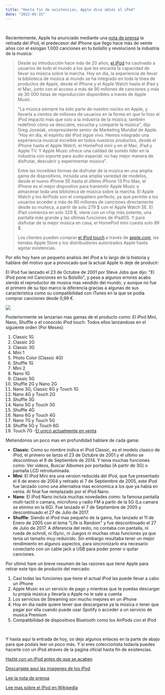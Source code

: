 ```yaml
---
title: "Hasta fin de exixtencias, Apple dice adiós al iPod"
date: "2022-05-15"
---
```


 

Recientemente, Apple ha anunciado mediante una [nota de prensa](https://www.apple.com/newsroom/2022/05/the-music-lives-on/) la retirada del iPod, el predecesor del iPhone que llego hace más de veinte años con el eslogan 1.000 canciones en tu bolsillo y revolucionó la industria de la musica:

> Desde su introducción hace más de 20 años, [el iPod](https://www.apple.com/ipod-touch/) ha cautivado a usuarios de todo el mundo a los que les encanta la capacidad de llevar su música sobre la marcha. Hoy en día, la experiencia de llevar la biblioteca de música al mundo se ha integrado en toda la línea de productos de Apple, desde el iPhone y el Apple Watch hasta el iPad y el Mac, junto con el acceso a más de 90 millones de canciones y más de 30 000 listas de reproducción disponibles a través de Apple Music.
> 
> "La música siempre ha sido parte de nuestro núcleo en Apple, y llevarla a cientos de millones de usuarios en la forma en que lo hizo el iPod impactó más que solo a la industria de la música; también redefinió cómo se descubre, escucha y comparte la música", dijo Greg Joswiak, vicepresidente senior de Marketing Mundial de Apple. “Hoy en día, el espíritu del iPod sigue vivo. Hemos integrado una experiencia musical increíble en todos nuestros productos, desde el iPhone hasta el Apple Watch, el HomePod mini y en el Mac, iPad y Apple TV. Y Apple Music ofrece una calidad de sonido líder en la industria con soporte para audio espacial: no hay mejor manera de disfrutar, descubrir y experimentar música".
> 
> Entre las increíbles formas de disfrutar de la música en una amplia gama de dispositivos, incluida una amplia variedad de modelos, desde el nuevo iPhone SE hasta el último iPhone 13 Pro Max, el iPhone es el mejor dispositivo para transmitir Apple Music o almacenar toda una biblioteca de música sobre la marcha. El Apple Watch y los AirPods son el compañero perfecto, ya que permite a los usuarios acceder a más de 90 millones de canciones directamente desde su muñeca, a partir de solo 279 $ con el Apple Watch SE. El iPad comienza en solo 329 $, viene con un chip más potente, una pantalla más grande y las últimas funciones de iPadOS. Y para disfrutar de la mejor música en casa, el HomePod mini cuesta solo 99 $.
> 
> Los clientes pueden comprar [el iPod touch](https://www.apple.com/ipod-touch/) a través de [apple.com](https://www.apple.com/), las tiendas Apple Store y los distribuidores autorizados Apple hasta agotar existencias.

Por ello hoy hare un pequeño analisis del iPod a lo largo de la historia y hablare del motivo que a provocado que la actual Apple lo deje de producir:

El iPod fue lanzado el 23 de Octubre de 2001 por Steve Jobs que dijo: "El iPod pone mil Canciones en tu Bolsillo", y pese a algunos errores acabo siendo el reproductor de musica mas vendido del mundo, y aunque no fue el primero de su tipo marco la diferencia gracias a algunas de sus caracteristica como su compatibilidad con iTunes en la que se podia comprar canciones desde 0,99 €.

![](images/1200px-IPod_family-300x177.png)

Posteriormente se lanzarian mas gamas de el producto como: El iPod Mini, Nano, Shuffle o el conocido iPod touch. Todos ellos lanzandose en el siguiente orden (Por Meses):

1. Classic 1G
2. Classic 2G
3. Classic 3G
4. Mini 1
5. Photo Color (Classic 4G)
6. Shuffle 1G
7. Mini 2
8. Nano 1G
9. Classic 5G
10. Shuffle 2G y Nano 2G
11. Nano 3G, Classic 6G y Touch 1G
12. Nano 4G y Touch 2G
13. Shuffle 3G
14. Nano 5G y Touch 3G
15. Shuffle 4G
16. Nano 6G y Touch 4G
17. Nano 7G y Touch 5G
18. Shuffle 5G y Touch 6G
19. Touch 7G -[El unicó actualmente en venta](https://www.apple.com/es/shop/buy-ipod/ipod-touch)

Metiendonos un poco mas en profundidad hablare de cada gama:

- **Classic**: Como su nombre indica el iPod Classic, es el modelo clasico de iPod, el primero se lanzo el 23 de Octubre de 2001 y el ultimo se descontinuo el 9 de Septiembre de 2014. Y tenia muchas funciones como: Ver videos, Buscar Albumes por portadas (A partir de 3G) o pantalla LCD retroiluminada.
- **Mini**: El iPod Mini era una version reducida del iPod, que fue presentado el 6 de enero de 2004 y retirado el 7 de Septiembre de 2005, este iPod fue lanzado como una alternativa mas ecónomica a los que ya habia en venta. Al final fue remplazado por el iPod Nano.
- **Nano**: El iPod Nano incluía muchas novedades como: la famosa pantalla multi-tactil o camara, microfono y radio FM a partir de la 5G (La camara se elimino en la 6G). Fue lanzado el 7 de Septiembre de 2005 y descontinuado el 27 de Julio de 2017.
- **Shuffle**: Siendo el iPod mas pequeño de la gama, fue lanzado el 11 de Enero de 2005 con el lema "Life is Random" y fue descontinuado el 27 de Julio de 2017. A diferencia del resto, no contaba con pantalla, ni rueda de schroll, ni iSync, ni Juegos ni muchas otras funciones ya que tenia un tamaño muy reduicido. Sin embargo resultaba tener un mejor rendimiento en algunos aspectos, para sincronizarlo era necesario conectarlo con un cable jack a USB para poder poner o quitar canciones.

Por ultimó hare un breve resumen de las razones que tiene Apple para retirar este tipo de producto del mercado:

1. Casi todas las funciones que tiene el actual iPod las puede llevar a cabo un iPhone
2. Apple Music es un servicio de pago y mientras que te puedas descargar tu propia música y llevarla a Apple no le sale a cuenta
3. Los servicios de Streaming son mucho mejores en un iPhone
4. Hoy en dia nadie quiere tener que descargarse ya la música o tener que pagar por ella cuando puede usar Spotify o acceder a un servicio de musica Premium
5. Compatibilidad de dispositivos Bluetooth como los AirPods con el iPod

 

Y hasta aquí la entrada de hoy, os dejo algunos enlaces en la parte de abajo para que podais leer un poco más. Y si eres coleccionista todavía puedes hacerte con un iPod atraves de la pagina oficial hasta fin de existencias.

[Hazte con un iPod antes de que se acaben](https://www.apple.com/es/shop/buy-ipod/ipod-touch)

[Descargate aquí las imagenes de los iPod](https://www.apple.com/newsroom/images/product/ipod/standard/Images-of-Apple-iPod-end-of-life.zip)

[Lee la nota de prensa](https://www.apple.com/newsroom/2022/05/the-music-lives-on/)

[Lee mas sobre el iPod en Wikipedia](https://es.wikipedia.org/wiki/IPod)
